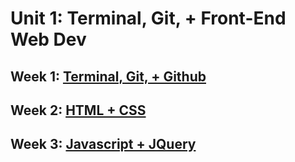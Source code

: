 # Unit 1: Terminal, Git, + Front-End Web Dev

## Week 1: [Terminal, Git, + Github](./week_1)

## Week 2: [HTML + CSS](./week_2)

## Week 3: [Javascript + JQuery](./week_3)


